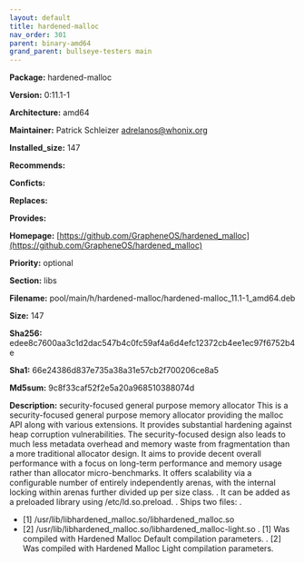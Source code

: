```yaml
---
layout: default
title: hardened-malloc
nav_order: 301
parent: binary-amd64
grand_parent: bullseye-testers main
---
```


**Package:** hardened-malloc

**Version:** 0:11.1-1

**Architecture:**  amd64

**Maintainer:**  Patrick Schleizer <adrelanos@whonix.org>

**Installed_size:**  147

**Recommends:**  

**Conficts:**  

**Replaces:**  

**Provides:**  

**Homepage:**  [https://github.com/GrapheneOS/hardened_malloc](https://github.com/GrapheneOS/hardened_malloc)

**Priority:**  optional

**Section:** libs

**Filename:**  pool/main/h/hardened-malloc/hardened-malloc_11.1-1_amd64.deb

**Size:**  147

**Sha256:**  edee8c7600aa3c1d2dac547b4c0fc59af4a6d4efc12372cb4ee1ec97f6752b4e

**Sha1:**  66e24386d837e735a38a31e57cb2f700206ce8a5

**Md5sum:**  9c8f33caf52f2e5a20a968510388074d

**Description:** security-focused general purpose memory allocator
 This is a security-focused general purpose memory allocator providing the
 malloc API along with various extensions. It provides substantial hardening
 against heap corruption vulnerabilities. The security-focused design also
 leads to much less metadata overhead and memory waste from fragmentation than
 a more traditional allocator design. It aims to provide decent overall
 performance with a focus on long-term performance and memory usage rather than
 allocator micro-benchmarks. It offers scalability via a configurable number of
 entirely independently arenas, with the internal locking within arenas further
 divided up per size class.
 .
 It can be added as a preloaded library using /etc/ld.so.preload.
 .
 Ships two files:
 .
  * [1] /usr/lib/libhardened_malloc.so/libhardened_malloc.so
  * [2] /usr/lib/libhardened_malloc.so/libhardened_malloc-light.so
 .
 [1] Was compiled with Hardened Malloc Default compilation parameters.
 .
 [2] Was compiled with Hardened Malloc Light compilation parameters.


